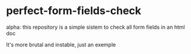 # perfect-form-fields-check
alpha: this repository is a simple sistem to check all form fields in an html doc

It's more brutal and instable, just an exemple
